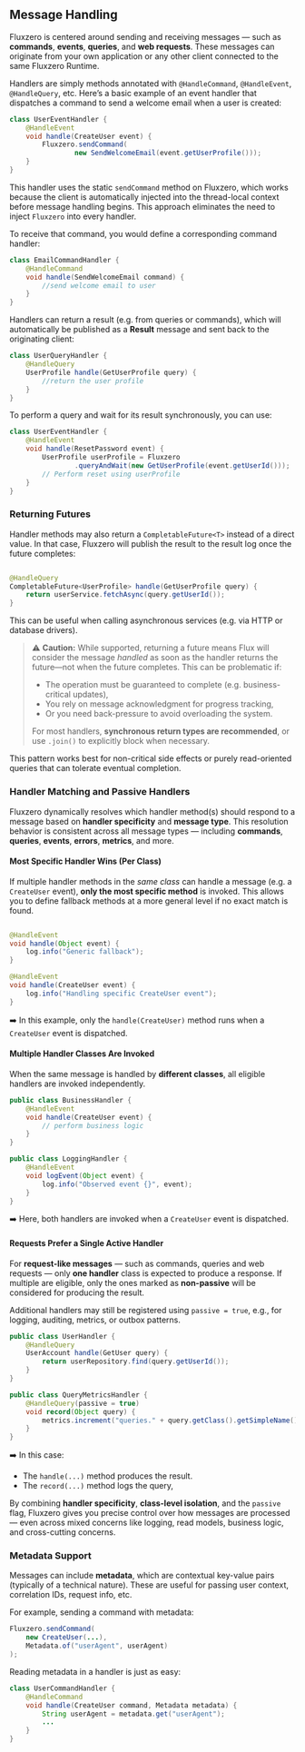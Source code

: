 ## Message Handling

Fluxzero is centered around sending and receiving messages — such as __commands__, __events__, __queries__, and
__web requests__. These messages can originate from your own application or any other client connected to the same
Fluxzero Runtime.

Handlers are simply methods annotated with `@HandleCommand`, `@HandleEvent`, `@HandleQuery`, etc. Here’s a basic example
of an event handler that dispatches a command to send a welcome email when a user is created:

```java
class UserEventHandler {
    @HandleEvent
    void handle(CreateUser event) {
        Fluxzero.sendCommand(
                new SendWelcomeEmail(event.getUserProfile()));
    }
}
```

This handler uses the static `sendCommand` method on Fluxzero, which works because the client is automatically
injected into the thread-local context before message handling begins. This approach eliminates the need to inject
`Fluxzero` into every handler.

To receive that command, you would define a corresponding command handler:

```java
class EmailCommandHandler {
    @HandleCommand
    void handle(SendWelcomeEmail command) {
        //send welcome email to user
    }
}
```

Handlers can return a result (e.g. from queries or commands), which will automatically be published as a __Result__
message and sent back to the originating client:

```java
class UserQueryHandler {
    @HandleQuery
    UserProfile handle(GetUserProfile query) {
        //return the user profile
    }
}
```

To perform a query and wait for its result synchronously, you can use:

```java
class UserEventHandler {
    @HandleEvent
    void handle(ResetPassword event) {
        UserProfile userProfile = Fluxzero
                .queryAndWait(new GetUserProfile(event.getUserId()));
        // Perform reset using userProfile
    }
}
```

### Returning Futures

Handler methods may also return a `CompletableFuture<T>` instead of a direct value. In that case, Fluxzero will
publish the result to the result log once the future completes:

```java

@HandleQuery
CompletableFuture<UserProfile> handle(GetUserProfile query) {
    return userService.fetchAsync(query.getUserId());
}
```

This can be useful when calling asynchronous services (e.g. via HTTP or database drivers).

> ⚠️ **Caution:** While supported, returning a future means Flux will consider the message *handled* as soon as the
> handler returns the future—not when the future completes. This can be problematic if:
>
> - The operation must be guaranteed to complete (e.g. business-critical updates),
> - You rely on message acknowledgment for progress tracking,
> - Or you need back-pressure to avoid overloading the system.
>
> For most handlers, **synchronous return types are recommended**, or use `.join()` to explicitly block when necessary.

This pattern works best for non-critical side effects or purely read-oriented queries that can tolerate eventual
completion.

### Handler Matching and Passive Handlers

Fluxzero dynamically resolves which handler method(s) should respond to a message based on **handler specificity**
and **message type**. This resolution behavior is consistent across all message types — including **commands**,
**queries**, **events**, **errors**, **metrics**, and more.

#### Most Specific Handler Wins (Per Class)

If multiple handler methods in the *same class* can handle a message (e.g. a `CreateUser` event), **only the most
specific method** is invoked. This allows you to define fallback methods at a more general level if no exact match is
found.

```java

@HandleEvent
void handle(Object event) {
    log.info("Generic fallback");
}

@HandleEvent
void handle(CreateUser event) {
    log.info("Handling specific CreateUser event");
}
```

➡️ In this example, only the `handle(CreateUser)` method runs when a `CreateUser` event is dispatched.

#### Multiple Handler Classes Are Invoked

When the same message is handled by **different classes**, all eligible handlers are invoked independently.

```java
public class BusinessHandler {
    @HandleEvent
    void handle(CreateUser event) {
        // perform business logic
    }
}

public class LoggingHandler {
    @HandleEvent
    void logEvent(Object event) {
        log.info("Observed event {}", event);
    }
}
```

➡️ Here, both handlers are invoked when a `CreateUser` event is dispatched.

#### Requests Prefer a Single Active Handler

For **request-like messages** — such as commands, queries and web requests — only **one handler** class is
expected to produce a response. If multiple are eligible, only the ones marked as **non-passive** will be considered for
producing the result.

Additional handlers may still be registered using `passive = true`, e.g., for logging, auditing, metrics, or outbox
patterns.

```java
public class UserHandler {
    @HandleQuery
    UserAccount handle(GetUser query) {
        return userRepository.find(query.getUserId());
    }
}

public class QueryMetricsHandler {
    @HandleQuery(passive = true)
    void record(Object query) {
        metrics.increment("queries." + query.getClass().getSimpleName());
    }
}
```

➡️ In this case:

- The `handle(...)` method produces the result.
- The `record(...)` method logs the query,

By combining **handler specificity**, **class-level isolation**, and the `passive` flag, Fluxzero gives you
precise control over how messages are processed — even across mixed concerns like logging, read models, business logic,
and cross-cutting concerns.

### Metadata Support

Messages can include **metadata**, which are contextual key-value pairs (typically of a technical nature). These are
useful for passing user context, correlation IDs, request info, etc.

For example, sending a command with metadata:

[//]: # (@formatter:off)
```java
Fluxzero.sendCommand(
    new CreateUser(...),
    Metadata.of("userAgent", userAgent)
);
```
[//]: # (@formatter:on)

Reading metadata in a handler is just as easy:

```java
class UserCommandHandler {
    @HandleCommand
    void handle(CreateUser command, Metadata metadata) {
        String userAgent = metadata.get("userAgent");
        ...
    }
}